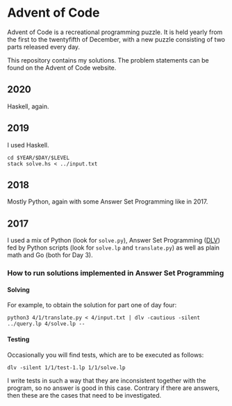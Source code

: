# Advent of Code

Advent of Code is a recreational programming puzzle. It is held yearly from the
first to the twentyfifth of December, with a new puzzle consisting of two parts
released every day.

This repository contains my solutions. The problem statements can be found on
the Advent of Code website.

## 2020

Haskell, again.

## 2019

I used Haskell.

    cd $YEAR/$DAY/$LEVEL
    stack solve.hs < ../input.txt

## 2018

Mostly Python, again with some Answer Set Programming like in 2017.

## 2017

I used a mix of Python (look for `solve.py`), Answer Set Programming ([DLV][dlv])
fed by Python scripts (look for `solve.lp` and `translate.py`) as well as plain
math and Go (both for Day 3).

### How to run solutions implemented in Answer Set Programming

#### Solving

For example, to obtain the solution for part one of day four:

    python3 4/1/translate.py < 4/input.txt | dlv -cautious -silent ../query.lp 4/solve.lp --

#### Testing

Occasionally you will find tests, which are to be executed as follows:

    dlv -silent 1/1/test-1.lp 1/1/solve.lp

I write tests in such a way that they are inconsistent together with the program, so no answer is good in this case.
Contrary if there are answers, then these are the cases that need to be investigated.

[dlv]: http://www.dlvsystem.com/dlv/
